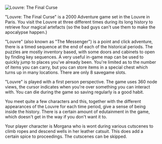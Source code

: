 ![Louvre: The Final Curse](Louvre.jpg)

"Louvre: The Final Curse" is a 2000 Adventure game set in the Louvre in Paris. You visit the Louvre at three different times during its long history to retrieve four magical artefacts (so the bad guys can't use them to make the apocalypse happen.)

"Louvre" (also known as "The Messenger") is a point and click adventure, there is a timed sequence at the end of each of the historical periods. The puzzles are mostly inventory based, with some doors and cabinets to open by finding key sequences. A very useful in-game map can be used to quickly jump to places you've already been. You're limited as to the number of items you can carry, but you can store items in a special chest which turns up in many locations. There are only 8 savegame slots.

"Louvre" is played with a first person perspective. The game uses 360 node views, the cursor indicates when you're over something you can interact with. You can die during the game so saving regularly is a good habit.

You meet quite a few characters and this, together with the different appearances of the Louvre for each time period, give a sense of being inside the history. There is a certain amount of edutainment in the game, which doesn't get in the way if you don't want it to.

Your player character is Morgana who is wont during various cutscenes to climb ropes and descend wells in her leather catsuit. This does add a certain spice to proceedings. The cutscenes can be skipped.
